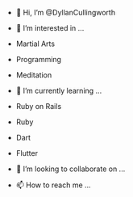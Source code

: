 - 👋 Hi, I’m @DyllanCullingworth

- 👀 I’m interested in ...
- Martial Arts
- Programming
- Meditation

- 🌱 I’m currently learning ...
- Ruby on Rails
- Ruby
- Dart
- Flutter

- 💞️ I’m looking to collaborate on ...
- 📫 How to reach me ...

<!---
DyllanCullingworth/DyllanCullingworth is a ✨ special ✨ repository because its `README.md` (this file) appears on your GitHub profile.
You can click the Preview link to take a look at your changes.
--->
